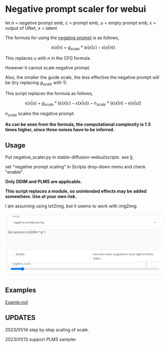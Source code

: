 # Negative prompt scaler for webui

let $n$ = negative prompt emb, $c$ = prompt emb, $u$ = empty prompt emb, $\epsilon$ = output of UNet, $x$ = latent

The formula for using the [negative prompt](https://github.com/AUTOMATIC1111/stable-diffusion-webui/wiki/Negative-prompt) is as follows,

$$\epsilon(x|n) + g_{scale} * (\epsilon(x|c) - \epsilon(x|n)) $$

This replaces $u$ with $n$ in the CFG formula.

However it cannot scale negative prompt.

Also, the smaller the guide scale, the less effective the negative prompt will be (try replacing $g_{scale}$ with 1).

This script replaces the formula as follows,

$$\epsilon(x|u) + g_{scale} * (\epsilon(x|c) - \epsilon(x|u)) - n_{scale} * (\epsilon(x|n) - \epsilon(x|u))$$

$n_{scale}$ scales the negative prompt.

**As can be seen from the formula, the computational complexity is 1.5 times higher, since three noises have to be inferred.**

## Usage

Put negative_scaler.py in stable-diffusion-webui/scripts. see [it](https://github.com/AUTOMATIC1111/stable-diffusion-webui/wiki/Custom-Scripts).

set "negative prompt scaling" in Scripts drop-down menu and check "enable".

**Only DDIM and PLMS are applicable.**

**This script replaces a module, so unintended effects may be added somewhere. Use at your own risk.**

I am assuming using txt2img, but it seems to work with img2img.

![ui](https://github.com/laksjdjf/negative_prompt_scaling_for_webui/blob/images/ui.png?raw=true)

## Examples
[Examle.md](https://github.com/laksjdjf/negative_prompt_scaling_for_webui/blob/main/Examle.md)

## UPDATES 
2023/01/14 step by step scaling of scale.

2023/01/13 support PLMS sampler.
